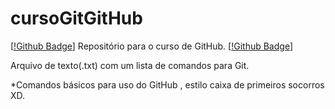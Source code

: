 # cursoGitGitHub
[[!Github Badge](https://img.shields.io/badge/GitHub-100000?style=for-the-badge&logo=github&logoColor=white)]
Repositório para o curso de GitHub. 
[[!Github Badge](https://img.shields.io/badge/GitHub-100000?style=for-the-badge&logo=github&logoColor=white)] 

Arquivo de texto(.txt) com um lista de comandos para Git. 

*Comandos básicos para uso do GitHub , estilo caixa de primeiros socorros XD.
